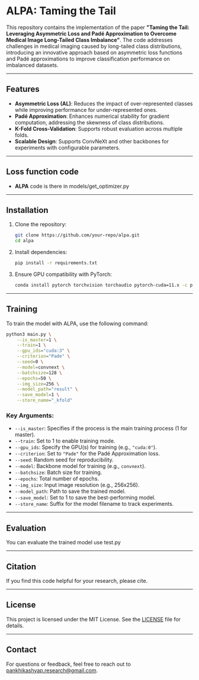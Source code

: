 
# ALPA: Taming the Tail  
This repository contains the implementation of the paper **"Taming the Tail: Leveraging Asymmetric Loss and Padé Approximation to Overcome Medical Image Long-Tailed Class Imbalance"**. The code addresses challenges in medical imaging caused by long-tailed class distributions, introducing an innovative approach based on asymmetric loss functions and Padé approximations to improve classification performance on imbalanced datasets.

---

## Features
- **Asymmetric Loss (AL)**: Reduces the impact of over-represented classes while improving performance for under-represented ones.
- **Padé Approximation**: Enhances numerical stability for gradient computation, addressing the skewness of class distributions.
- **K-Fold Cross-Validation**: Supports robust evaluation across multiple folds.
- **Scalable Design**: Supports ConvNeXt and other backbones for experiments with configurable parameters.

---

## Loss function code
- **ALPA** code is there in models/get_optimizer.py 

---
## Installation
1. Clone the repository:
   ```bash
   git clone https://github.com/your-repo/alpa.git
   cd alpa
   ```

2. Install dependencies:
   ```bash
   pip install -r requirements.txt
   ```

3. Ensure GPU compatibility with PyTorch:
   ```bash
   conda install pytorch torchvision torchaudio pytorch-cuda=11.x -c pytorch -c nvidia
   ```

---

## Training
To train the model with ALPA, use the following command:

```bash
python3 main.py \
    --is_master=1 \
    --train=1 \
    --gpu_ids="cuda:3" \
    --criterion="Pade" \
    --seed=0 \
    --model=convnext \
    --batchsize=128 \
    --epochs=50 \
    --img_size=256 \
    --model_path="result" \
    --save_model=1 \
    --store_name="_kfold"
```

### Key Arguments:
- `--is_master`: Specifies if the process is the main training process (1 for master).
- `--train`: Set to 1 to enable training mode.
- `--gpu_ids`: Specify the GPU(s) for training (e.g., `"cuda:0"`).
- `--criterion`: Set to `"Pade"` for the Padé Approximation loss.
- `--seed`: Random seed for reproducibility.
- `--model`: Backbone model for training (e.g., `convnext`).
- `--batchsize`: Batch size for training.
- `--epochs`: Total number of epochs.
- `--img_size`: Input image resolution (e.g., 256x256).
- `--model_path`: Path to save the trained model.
- `--save_model`: Set to 1 to save the best-performing model.
- `--store_name`: Suffix for the model filename to track experiments.

---

## Evaluation
You can evaluate the trained model use test.py

---

## Citation
If you find this code helpful for your research, please cite.

---

## License
This project is licensed under the MIT License. See the [LICENSE](LICENSE) file for details.

---

## Contact
For questions or feedback, feel free to reach out to [pankhikashyap.research@gmail.com](mailto:pankhikashyap.research@gmail.com).


